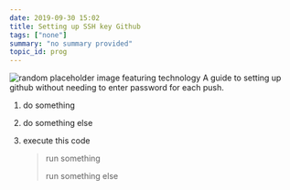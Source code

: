 ```yaml
---
date: 2019-09-30 15:02
title: Setting up SSH key Github
tags: ["none"]
summary: "no summary provided"
topic_id: prog
---
```


![random placeholder image featuring technology](http://placeimg.com/650/250/tech)
A guide to setting up github without needing to enter password for each push.

1. do something
2. do something else
3. execute this code

    > run something
    >
    > run something else